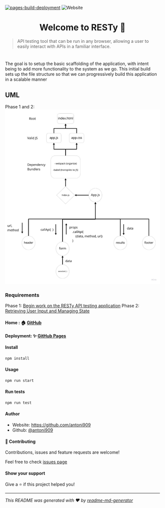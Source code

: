 [![pages-build-deployment](https://github.com/antoni909/RESTy/actions/workflows/pages/pages-build-deployment/badge.svg?branch=gh-pages)](https://github.com/antoni909/RESTy/actions/workflows/pages/pages-build-deployment) ![Website](https://img.shields.io/website?down_color=red&down_message=offline&up_color=green&up_message=up&url=https%3A%2F%2Fantoni909.github.io%2FRESTy%2F) 

<h1 align="center">Welcome to RESTy 👋</h1>

> API testing tool that can be run in any browser, allowing a user to easily interact with APIs in a familiar interface.

#  

The goal is to setup the basic scaffolding of the application, with intent being to add more functionality to the system as we go. This initial build sets up the file structure so that we can progressively build this application in a scalable manner

## UML

Phase 1 and 2: ![RESTy UML](./src/assets/uml.jpg)

### Requirements

Phase 1: [Begin work on the RESTy API testing application](./src/assets/requirements#Phase1)
Phase 2: [Retrieving User Input and Managing State](./src/assets/requirements#Phase2)

#### Home : 🏠 [GitHub](https://github.com/antoni909/RESTy)

#### Deployment: ✨ [GitHub Pages](https://antoni909.github.io/RESTy/)

#### Install

```sh
npm install
```

#### Usage

```sh
npm run start
```

#### Run tests

```sh
npm run test
```

#### Author

* Website: https://github.com/antoni909
* Github: [@antoni909](https://github.com/antoni909)

#### 🤝 Contributing

Contributions, issues and feature requests are welcome!

Feel free to check [issues page](https://github.com/antoni909/RESTy/issues)

#### Show your support

Give a ⭐️ if this project helped you!

***
_This README was generated with ❤️ by [readme-md-generator](https://github.com/kefranabg/readme-md-generator)_

